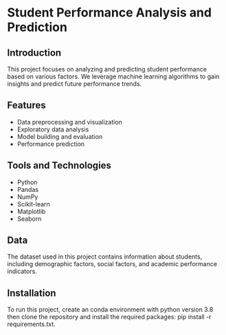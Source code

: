 # Student Performance Analysis and Prediction

## Introduction
This project focuses on analyzing and predicting student performance based on various factors. We leverage machine learning algorithms to gain insights and predict future performance trends.

## Features
- Data preprocessing and visualization
- Exploratory data analysis
- Model building and evaluation
- Performance prediction

## Tools and Technologies
- Python
- Pandas
- NumPy
- Scikit-learn
- Matplotlib
- Seaborn

## Data
The dataset used in this project contains information about students, including demographic factors, social factors, and academic performance indicators.

## Installation
To run this project, create an conda environment with python version 3.8 then clone the repository and install the required packages: pip install -r requirements.txt.
